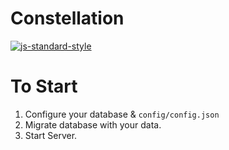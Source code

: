 # Constellation

[![js-standard-style](https://img.shields.io/badge/code%20style-standard-brightgreen.svg)](http://standardjs.com)

# To Start
1. Configure your database & `config/config.json`  
2. Migrate database with your data.
3. Start Server. 
